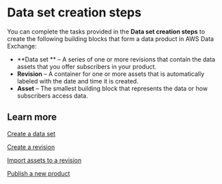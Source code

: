 # Data set creation steps<a name="hp-data-set-creation-steps"></a>

You can complete the tasks provided in the **Data set creation steps** to create the following building blocks that form a data product in AWS Data Exchange:
+ **Data set ** – A series of one or more revisions that contain the data assets that you offer subscribers in your product\. 
+ **Revision** – A container for one or more assets that is automatically labeled with the date and time it is created\.
+ **Asset** – The smallest building block that represents the data or how subscribers access data\.

## Learn more<a name="hp-data-set-creation-steps-learn"></a>

[Create a data set](https://docs.aws.amazon.com/data-exchange/latest/userguide/publishing-products.html?icmpid=docs_data-exchange_help_panel_hp-data-set-creation-steps#create-dataset)

[Create a revision](https://docs.aws.amazon.com/data-exchange/latest/userguide/publishing-products.html?icmpid=docs_data-exchange_help_panel_hp-data-set-creation-steps#create-revision)

[Import assets to a revision](https://docs.aws.amazon.com/data-exchange/latest/userguide/publishing-products.html?icmpid=docs_data-exchange_help_panel_hp-data-set-creation-steps#import-assets)

[Publish a new product](https://docs.aws.amazon.com/data-exchange/latest/userguide/publishing-products.html?icmpid=docs_data-exchange_help_panel_hp-data-set-creation-steps#publish-products)